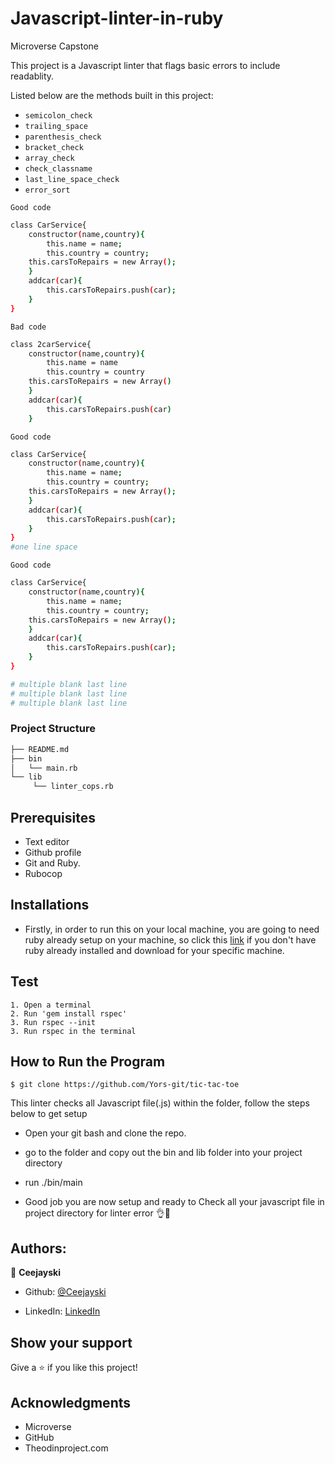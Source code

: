 # Javascript-linter-in-ruby
Microverse Capstone

This project is a Javascript linter that flags basic errors to include readablity.

Listed below are the methods built in this project:

-   `semicolon_check` 
-   `trailing_space`
-   `parenthesis_check`
-   `bracket_check` 
-   `array_check`
-   `check_classname`
-   `last_line_space_check`
-   `error_sort`

`Good code`

```bash
class CarService{
    constructor(name,country){
        this.name = name;
        this.country = country;
    this.carsToRepairs = new Array();
    }
    addcar(car){
        this.carsToRepairs.push(car);
    }
}

```
`Bad code`

```bash
class 2carService{
    constructor(name,country){
        this.name = name
        this.country = country
    this.carsToRepairs = new Array()
    }
    addcar(car){
        this.carsToRepairs.push(car)
    }


```

`Good code`

```bash
class CarService{
    constructor(name,country){
        this.name = name;
        this.country = country;
    this.carsToRepairs = new Array();
    }
    addcar(car){
        this.carsToRepairs.push(car);
    }
}
#one line space
```
`Good code`

```bash
class CarService{
    constructor(name,country){
        this.name = name;
        this.country = country;
    this.carsToRepairs = new Array();
    }
    addcar(car){
        this.carsToRepairs.push(car);
    }
}

# multiple blank last line
# multiple blank last line
# multiple blank last line
```



### Project Structure

```bash 
├── README.md
├── bin
│   └── main.rb
└── lib
     └── linter_cops.rb

```

## Prerequisites
-  Text editor
-  Github profile
-  Git and Ruby.
-  Rubocop

## Installations

- Firstly, in order to run this on your local machine, you are going to need ruby already setup on your machine, so click this [link](https://rubyinstaller.org/) if you don't have ruby already installed and download for your specific machine.

## Test
    1. Open a terminal
    2. Run 'gem install rspec'
    3. Run rspec --init
    3. Run rspec in the terminal

## How to Run the Program



```
$ git clone https://github.com/Yors-git/tic-tac-toe
```
This linter checks all Javascript file(.js) within the folder, follow the steps below to get setup
- Open your git bash and clone the repo.

- go to the folder and copy out the bin and lib folder into your project directory

- run ./bin/main

- Good job you are now setup and ready to Check all your javascript file in project directory for linter error 👌🙌

## Authors:

👤 **Ceejayski**

- Github: [@Ceejayski](https://github.com/Ceejayski)

- LinkedIn: [LinkedIn](https://www.linkedin.com/in/chijioke-okoli-b0397a168/)

## Show your support

Give a ⭐️ if you like this project!

## Acknowledgments

- Microverse
- GitHub
- Theodinproject.com